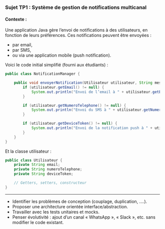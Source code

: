 
###  **Sujet TP1 : Système de gestion de notifications multicanal**

#### Contexte :

Une application Java gère l’envoi de notifications à des utilisateurs, en fonction de leurs préférences. Ces notifications peuvent être envoyées :

* par email,
* par SMS,
* ou via une application mobile (push notification).

Voici le code initial simplifié (fourni aux étudiants) :

```java
public class NotificationManager {

    public void envoyerNotification(Utilisateur utilisateur, String message) {
        if (utilisateur.getEmail() != null) {
            System.out.println("Envoi de l’email à " + utilisateur.getEmail() + " : " + message);
        }

        if (utilisateur.getNumeroTelephone() != null) {
            System.out.println("Envoi du SMS à " + utilisateur.getNumeroTelephone() + " : " + message);
        }

        if (utilisateur.getDeviceToken() != null) {
            System.out.println("Envoi de la notification push à " + utilisateur.getDeviceToken() + " : " + message);
        }
    }
}
```

Et la classe utilisateur :

```java
public class Utilisateur {
    private String email;
    private String numeroTelephone;
    private String deviceToken;

    // Getters, setters, constructeur
}
```

---


* Identifier les problèmes de conception (couplage, duplication, ....).
* Proposer une architecture orientée interface/abstraction.
* Travailler avec les tests unitaires et mocks.
* Penser évolutivité : ajout d’un canal « WhatsApp », « Slack », etc. sans modifier le code existant.

